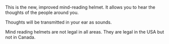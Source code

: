 This is the new, improved mind-reading helmet. It allows you to hear the thoughts of the people around you.

Thoughts will be transmitted in your ear as sounds.


Mind reading helmets are not legal in all areas. They are legal in the USA but not in Canada.
